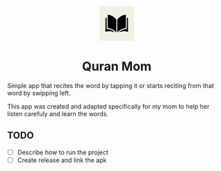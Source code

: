 <p align="center">
  <img src="app_icon.png" height="80" />
</p>
<h1 align="center">Quran Mom</h1>

Simple app that recites the word by tapping it or starts reciting from that word by swipping left.

This app was created and adapted specifically for my mom to help her listen carefuly and learn the words.

## TODO

- [ ] Describe how to run the project
- [ ] Create release and link the apk